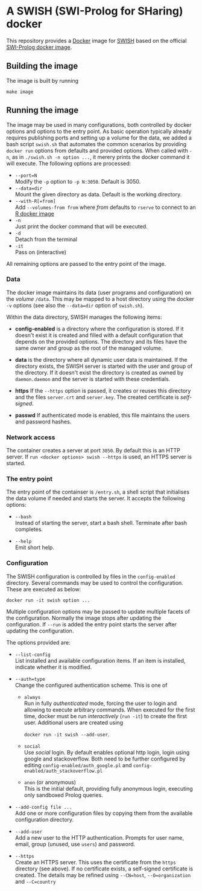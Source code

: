 # A SWISH (SWI-Prolog for SHaring) docker

This repository provides a   [Docker](https://www.docker.com/) image for
[SWISH](http://swish.swi-prolog.org) based on the   official [SWI-Prolog
docker image](https://hub.docker.com/_/swipl/).

## Building the image

The image is built by running

    make image

## Running the image

The image may be used in many  configurations, both controlled by docker
options and options to the  entry   point.  As basic operation typically
already requires publishing ports and setting up  a volume for the data,
we added a bash script `swish.sh` that automates the common scenarios by
providing `docker run` options from defaults  and provided options. When
called with `-n`, as in `./swish.sh -n option ...`, it merery prints the
docker command it will execute.  The following options are processed:

  - `--port=N` <br>
    Modify the `-p` option to `-p N:3050`.  Default is 3050.
  - `--data=dir` <br>
    Mount the given directory as data.  Default is the working
    directory.
  - `--with-R[=from]` <br>
    Add `--volumes-from from` where _from_ defaults to `rserve`
    to connect to an
    [R docker image](https://github.com/JanWielemaker/rserve-sandbox)
  - `-n` <br>
    Just print the docker command that will be executed.
  - `-d` <br>
    Detach from the terminal
  - `-it` <br>
    Pass on (interactive)

All remaining options are passed to the entry point of the image.

### Data

The docker image maintains its data (user programs and configuration) on
the _volume_ `/data`. This may be mapped   to a host directory using the
docker `-v` options (see also the   `--data=dir`  option of `swish.sh`).

Within the data directory, SWISH manages the following items:

  - **config-enabled** is a directory where the configuration is stored.
  If it doesn't exist it is created and filled with a default
  configuration that depends on the provided options.  The directory
  and its files have the same owner and group as the root of the managed
  volume.

  - **data** is the directory where all dynamic user data is maintained.
  If the directory exists, the SWISH server is started with the user and
  group of the directory.  If it doesn't exist the directory is created
  as owned by `daemon.daemon` and the server is started with these
  credentials.

  - **https** If the `--https` option is passed, it creates or reuses
  this directory and the files `server.crt` and `server.key`. The
  created certificate is _self-signed_.

  - **passwd**  If authenticated mode is enabled, this file maintains
  the users and password hashes.


### Network access

The container creates a server at port `3050`. By default this is an
HTTP server. If `run <docker options> swish --https` is used, an HTTPS
server is started.


### The entry point

The entry point of the containser is   `/entry.sh`,  a shell script that
initialises the data volume if needed and  starts the server. It accepts
the following options:

  - `--bash` <br>
  Instead of starting the server, start a bash shell.  Terminate after
  bash completes.

  - `--help` <br>
  Emit short help.


### Configuration

The SWISH configuration is controlled by   files in the `config-enabled`
directory. Several commands may be used   to  control the configuration.
These are executed as below:

  ```
  docker run -it swish option ...
  ```

Multiple configuration options may be passed to update multiple facets
of the configuration. Normally the image stops after updating the
configuration. If `--run` is added the entry point starts the server
after updating the configuration.

The options provided are:

  - `--list-config` <br>
  List installed and available configuration items.  If an item is
  installed, indicate whether it is modified.

  - `--auth=type` <br>
  Change the configured authentication scheme.  This is one of

    - `always` <br>
    Run in fully _authenticated_ mode, forcing the user to login
    and allowing to execute arbitrary commands.  When executed for
    the first time, docker must be run _interactively_ (`run -it`)
    to create the first user.  Additional users are created using

        `docker run -it swish --add-user`.

    - `social` <br>
    Use _social_ login.  By default enables optional http login,
    login using google and stackoverflow.  Both need to be further
    configured by editing `config-enabled/auth_google.pl` and
    `config-enabled/auth_stackoverflow.pl`

    - `anon` (or anonymous) <br>
    This is the initial default, providing fully anonymous login,
    executing only sandboxed Prolog queries.

  - `--add-config file ...` <br>
  Add one or more configuration files by copying them from the
  available configuration directory.

  - `--add-user` <br>
  Add a new user to the HTTP authentication.  Prompts for user name,
  email, group (unused, use `users`) and password.

  - `--https` <br>
  Create an HTTPS server.  This uses the certificate from the
  `https` directory (see above).  If no certificate exists, a
  self-signed certificate is created.  The details may be refined
  using `--CN=host`, `--O=organization` and `--C=country`



